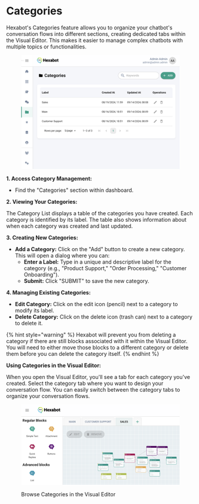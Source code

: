 # Categories

Hexabot's Categories feature allows you to organize your chatbot's conversation flows into different sections, creating dedicated tabs within the Visual Editor. This makes it easier to manage complex chatbots with multiple topics or functionalities.

<figure><img src="../.gitbook/assets/image.png" alt=""><figcaption></figcaption></figure>

**1. Access Category Management:**

* Find the "Categories" section within dashboard.

**2. Viewing Your Categories:**

The Category List displays a table of the categories you have created. Each category is identified by its label. The table also shows information about when each category was created and last updated.

**3. Creating New Categories:**

* **Add a Category:** Click on the "Add" button to create a new category. This will open a dialog where you can:
  * **Enter a Label:** Type in a unique and descriptive label for the category (e.g., "Product Support," "Order Processing," "Customer Onboarding").
  * **Submit:** Click "SUBMIT" to save the new category.

**4. Managing Existing Categories:**

* **Edit Category:** Click on the edit icon (pencil) next to a category to modify its label.
* **Delete Category:** Click on the delete icon (trash can) next to a category to delete it.&#x20;

{% hint style="warning" %}
Hexabot will prevent you from deleting a category if there are still blocks associated with it within the Visual Editor. You will need to either move those blocks to a different category or delete them before you can delete the category itself.
{% endhint %}

**Using Categories in the Visual Editor:**

When you open the Visual Editor, you'll see a tab for each category you've created. Select the category tab where you want to design your conversation flow. You can easily switch between the category tabs to organize your conversation flows.

<figure><img src="../.gitbook/assets/image (1).png" alt=""><figcaption><p>Browse Categories in the Visual Editor</p></figcaption></figure>
